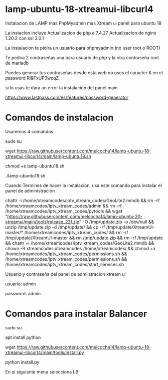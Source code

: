 # lamp-ubuntu-18-xtreamui-libcurl4

Instalacion de LAMP mas PhpMyadmin mas Xtream ui panel para ubuntu 18

La instacion incluye 
Actualizacion de php a 7.4.27
Actualizacion de nginx 1.20.2 con ssl 3.0.1


La instalacion te pidira un usuario para phpmyadmin (no user root o ROOT)

Te pedira 2 contraseñas una para usuario de php y la otra contraseña root de mariadb

Puedes generar tus contraseñas desde esta web no uses el caracter & en el password Rl&FxUP3wcqZ

si lo usas te dara un error la instalacion del panel main

https://www.lastpass.com/es/features/password-generator

# Comandos de instalacion
Usaremos 4 comandos

sudo su

wget https://raw.githubusercontent.com/melcocha14/lamp-ubuntu-18-xtreamui-libcurl4/main/lamp-ubuntu18.sh

chmod +x lamp-ubuntu18.sh

./lamp-ubuntu18.sh



Cuando Termines de hacer la instalacion. usa este comando para instalar el panel de administracion


chattr -i /home/xtreamcodes/iptv_xtream_codes/GeoLite2.mmdb && rm -rf /home/xtreamcodes/iptv_xtream_codes/admin && rm -rf /home/xtreamcodes/iptv_xtream_codes/pytools && wget "https://raw.githubusercontent.com/melcocha14/lamp-ubuntu-20-xtreamui/main/tools/release_22f.zip" -O /tmp/update.zip -o /dev/null && unzip /tmp/update.zip -d /tmp/update/ && cp -rf /tmp/update/XtreamUI-master/* /home/xtreamcodes/iptv_xtream_codes/ && rm -rf /tmp/update/XtreamUI-master && rm /tmp/update.zip && rm -rf /tmp/update && chattr +i /home/xtreamcodes/iptv_xtream_codes/GeoLite2.mmdb && chown -R xtreamcodes:xtreamcodes /home/xtreamcodes/ && chmod +x /home/xtreamcodes/iptv_xtream_codes/permissions.sh && /home/xtreamcodes/iptv_xtream_codes/permissions.sh && /home/xtreamcodes/iptv_xtream_codes/start_services.sh

Usuario y contraseña del panel de admiistracion xtream ui

usuario: admin

password: admin



# Comandos para instalar Balancer

sudo su

apt install python

wget https://raw.githubusercontent.com/melcocha14/lamp-ubuntu-18-xtreamui-libcurl4/main/tools/install.py

python install.py

En el siguiente menu selecciona LB
